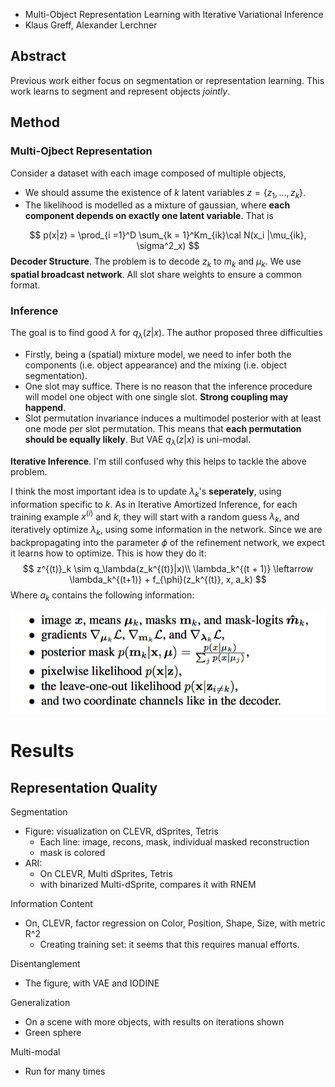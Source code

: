 * Multi-Object Representation Learning with Iterative Variational Inference
* Klaus Greff, Alexander Lerchner

## Abstract

Previous work either focus on segmentation or representation learning. This work learns to segment and represent objects _jointly_. 

## Method

### Multi-Ojbect Representation

Consider a dataset with each image composed of multiple objects, 

* We should assume the existence of $k$ latent variables $z = \{z_1, \ldots, z_k\}$.
* The likelihood is modelled as a mixture of gaussian, where **each component depends on exactly one latent variable**. That is

$$
p(x|z) =  \prod_{i =1}^D \sum_{k = 1}^Km_{ik}\cal N(x_i |\mu_{ik}, \sigma^2_x)
$$
**Decoder Structure**. The problem is to decode $z_k$ to $m_k$ and $\mu_k$. We use **spatial broadcast network**. All slot share weights to ensure a common format.

### Inference

The goal is to find good $\lambda$ for $q_\lambda(z|x)$. The author proposed three difficulties

* Firstly, being a (spatial) mixture model, we need to infer both the components (i.e. object appearance) and the mixing (i.e. object segmentation).
* One slot may suffice. There is no reason that the inference procedure will model one object with one single slot. **Strong coupling may happend**. 
* Slot permutation invariance induces a multimodel posterior with at least one mode per slot permutation. This means that **each permutation should be equally likely**. But VAE $q_\lambda (z|x)$ is uni-modal.

**Iterative Inference**. I'm still confused why this helps to tackle the above problem.

I think the most important idea is to update $\lambda_k$'s **seperately**, using information specific to $k$. As in Iterative Amortized Inference, for each training example $x^{(i)}$ and $k$, they will start with a random guess $\lambda_k$, and iteratively optimize $\lambda_k$, using some information in the network. Since we are backpropagating into the parameter $\phi$ of the refinement network, we expect it learns how to optimize. This is how they do it:
$$
z^{(t)}_k \sim  q_\lambda(z_k^{(t)}|x)\\
\lambda_k^{(t + 1)} \leftarrow \lambda_k^{(t+1)} + f_{\phi}(z_k^{(t)}, x, a_k)
$$
Where $a_k$ contains the following information:

![E1](Pics/E1.png)

# Results

## Representation Quality

Segmentation

* Figure: visualization on CLEVR, dSprites, Tetris
  * Each line: image, recons, mask, individual masked reconstruction
  * mask is colored
* ARI:
  * On CLEVR, Multi dSprites, Tetris
  * with binarized Multi-dSprite, compares it with RNEM

Information Content

* On, CLEVR, factor regression on Color, Position, Shape, Size, with metric R^2
  * Creating training set: it seems that this requires manual efforts.

Disentanglement

* The figure, with VAE and IODINE

Generalization

* On a scene with more objects, with results on iterations shown
* Green sphere

Multi-modal

* Run for many times

